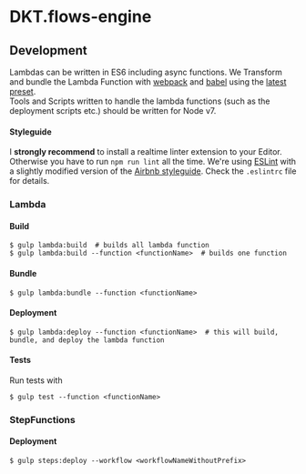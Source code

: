 # DKT.flows-engine

## Development

Lambdas can be written in ES6 including async functions. We Transform and bundle the Lambda Function with [webpack](https://webpack.github.io/) and [babel](https://babeljs.io/) using the [latest preset](https://babeljs.io/docs/plugins/preset-latest/).  
Tools and Scripts written to handle the lambda functions (such as the deployment scripts etc.) should be written for Node v7.


#### Styleguide

I **strongly recommend** to install a realtime linter extension to your Editor. Otherwise you have to run `npm run lint` all the time.
We're using [ESLint](http://eslint.org/) with a slightly modified version of the [Airbnb styleguide](https://github.com/airbnb/javascript). Check the `.eslintrc` file for details.


### Lambda

#### Build

    $ gulp lambda:build  # builds all lambda function
    $ gulp lambda:build --function <functionName>  # builds one function


#### Bundle

    $ gulp lambda:bundle --function <functionName>


#### Deployment

    $ gulp lambda:deploy --function <functionName>  # this will build, bundle, and deploy the lambda function


#### Tests

Run tests with

    $ gulp test --function <functionName>


### StepFunctions

#### Deployment

    $ gulp steps:deploy --workflow <workflowNameWithoutPrefix>
